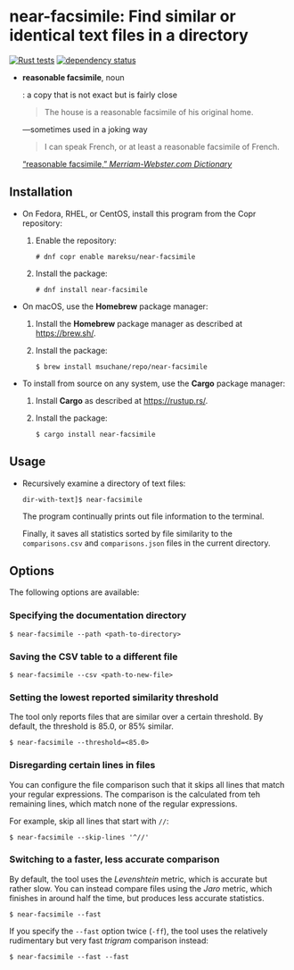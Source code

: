 # near-facsimile: Find similar or identical text files in a directory

[![Rust tests](https://github.com/msuchane/near-facsimile/actions/workflows/rust-tests.yml/badge.svg)](https://github.com/msuchane/near-facsimile/actions/workflows/rust-tests.yml)
[![dependency status](https://deps.rs/repo/github/msuchane/near-facsimile/status.svg)](https://deps.rs/repo/github/msuchane/near-facsimile)

* **reasonable facsimile**, noun

    : a copy that is not exact but is fairly close

    > The house is a reasonable facsimile of his original home.

    —sometimes used in a joking way

    > I can speak French, or at least a reasonable facsimile of French.

    [“reasonable facsimile,” _Merriam-Webster.com Dictionary_](https://www.merriam-webster.com/dictionary/reasonable%20facsimile)

## Installation

* On Fedora, RHEL, or CentOS, install this program from the Copr repository:

    1. Enable the repository:

        ```
        # dnf copr enable mareksu/near-facsimile
        ```

    2. Install the package:

        ```
        # dnf install near-facsimile
        ```

* On macOS, use the **Homebrew** package manager:

    1. Install the **Homebrew** package manager as described at <https://brew.sh/>.

    2. Install the package:

        ```
        $ brew install msuchane/repo/near-facsimile
        ```

* To install from source on any system, use the **Cargo** package manager:

    1. Install **Cargo** as described at <https://rustup.rs/>.

    2. Install the package:

        ```
        $ cargo install near-facsimile
        ```

## Usage

* Recursively examine a directory of text files:

    ```
    dir-with-text]$ near-facsimile
    ```

    The program continually prints out file information to the terminal.

    Finally, it saves all statistics sorted by file similarity to the `comparisons.csv` and `comparisons.json` files in the current directory.

## Options

The following options are available:

### Specifying the documentation directory

```
$ near-facsimile --path <path-to-directory>
```

### Saving the CSV table to a different file

```
$ near-facsimile --csv <path-to-new-file>
```

### Setting the lowest reported similarity threshold

The tool only reports files that are similar over a certain threshold. By default, the threshold is 85.0, or 85% similar.

```
$ near-facsimile --threshold=<85.0>
```

### Disregarding certain lines in files

You can configure the file comparison such that it skips all lines that match your regular expressions. The comparison is the calculated from teh remaining lines, which match none of the regular expressions.

For example, skip all lines that start with `//`:

```
$ near-facsimile --skip-lines '^//'
```

### Switching to a faster, less accurate comparison

By default, the tool uses the _Levenshtein_ metric, which is accurate but rather slow. You can instead compare files using the _Jaro_ metric, which finishes in around half the time, but produces less accurate statistics.

```
$ near-facsimile --fast
```

If you specify the `--fast` option twice (`-ff`), the tool uses the relatively rudimentary but very fast _trigram_ comparison instead:

```
$ near-facsimile --fast --fast
```
